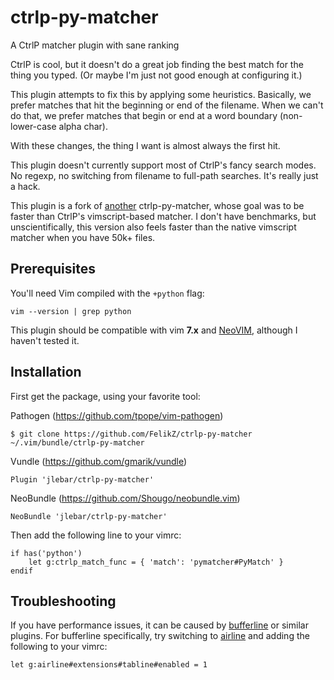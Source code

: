 ctrlp-py-matcher
================

A CtrlP matcher plugin with sane ranking

CtrlP is cool, but it doesn't do a great job finding the best match for the
thing you typed.  (Or maybe I'm just not good enough at configuring it.)

This plugin attempts to fix this by applying some heuristics.  Basically, we
prefer matches that hit the beginning or end of the filename.  When we can't do
that, we prefer matches that begin or end at a word boundary (non-lower-case
alpha char).

With these changes, the thing I want is almost always the first hit.

This plugin doesn't currently support most of CtrlP's fancy search modes.  No
regexp, no switching from filename to full-path searches.  It's really just a
hack.

This plugin is a fork of [another](https://github.com/FelikZ/ctrlp-py-matcher)
ctrlp-py-matcher, whose goal was to be faster than CtrlP's vimscript-based
matcher.  I don't have benchmarks, but unscientifically, this version also feels
faster than the native vimscript matcher when you have 50k+ files.

Prerequisites
-------------

You'll need Vim compiled with the `+python` flag:
```
vim --version | grep python
```

This plugin should be compatible with vim **7.x** and
[NeoVIM](http://neovim.io), although I haven't tested it.

Installation
------------

First get the package, using your favorite tool:

Pathogen (https://github.com/tpope/vim-pathogen)

    $ git clone https://github.com/FelikZ/ctrlp-py-matcher ~/.vim/bundle/ctrlp-py-matcher

Vundle (https://github.com/gmarik/vundle)

    Plugin 'jlebar/ctrlp-py-matcher'

NeoBundle (https://github.com/Shougo/neobundle.vim)

    NeoBundle 'jlebar/ctrlp-py-matcher'

Then add the following line to your vimrc:

    if has('python')
        let g:ctrlp_match_func = { 'match': 'pymatcher#PyMatch' }
    endif

Troubleshooting
---------------

If you have performance issues, it can be caused by
[bufferline](https://github.com/bling/vim-bufferline) or similar plugins. For
bufferline specifically, try switching to
[airline](https://github.com/bling/vim-airline) and adding the following to your
vimrc:

    let g:airline#extensions#tabline#enabled = 1
